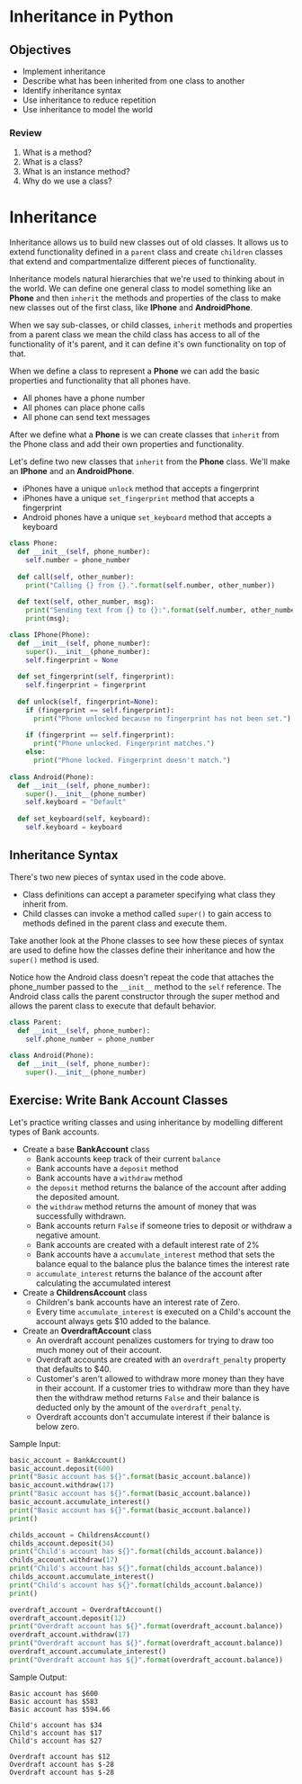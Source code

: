 # Inheritance in Python

## Objectives
* Implement inheritance
* Describe what has been inherited from one class to another
* Identify inheritance syntax
* Use inheritance to reduce repetition
* Use inheritance to model the world

### Review
1. What is a method?
2. What is a class?
3. What is an instance method?
4. Why do we use a class?

# Inheritance
Inheritance allows us to build new classes out of old classes.
It allows us to extend functionality defined in a `parent`
class and create `children` classes that extend and
compartmentalize different pieces of functionality.

Inheritance models natural hierarchies that we're used to
thinking about in the world. We can define one general class
to model something like an **Phone** and then `inherit` the
methods and properties of the class to make new classes out of
the first class, like **IPhone** and **AndroidPhone**.

When we say sub-classes, or child classes, `inherit` methods
and properties from a parent class we mean the child class
has access to all of the functionality of it's parent, and
it can define it's own functionality on top of that.

When we define a class to represent a **Phone** we can add
the basic properties and functionality that all phones
have.

* All phones have a phone number
* All phones can place phone calls
* All phone can send text messages

After we define what a **Phone** is we can create classes
that `inherit` from the Phone class and add their own
properties and functionality.

Let's define two new classes that `inherit` from the **Phone** class.
We'll make an **IPhone** and an **AndroidPhone**.

* iPhones have a unique `unlock` method that accepts a fingerprint
* iPhones have a unique `set_fingerprint` method that accepts a fingerprint
* Android phones have a unique `set_keyboard` method that accepts a keyboard

```python
class Phone:
  def __init__(self, phone_number):
    self.number = phone_number
    
  def call(self, other_number):
    print("Calling {} from {}.".format(self.number, other_number))
    
  def text(self, other_number, msg):
    print("Sending text from {} to {}:".format(self.number, other_number))
    print(msg);
```
    
```python
class IPhone(Phone):
  def __init__(self, phone_number):
    super().__init__(phone_number):
    self.fingerprint = None
    
  def set_fingerprint(self, fingerprint):
    self.fingerprint = fingerprint
    
  def unlock(self, fingerprint=None):
    if (fingerprint == self.fingerprint):
      print("Phone unlocked because no fingerprint has not been set.")
      
    if (fingerprint == self.fingerprint):
      print("Phone unlocked. Fingerprint matches.")
    else:
      print("Phone locked. Fingerprint doesn't match.")
  
class Android(Phone):
  def __init__(self, phone_number):
    super().__init__(phone_number)
    self.keyboard = "Default"
    
  def set_keyboard(self, keyboard):
    self.keyboard = keyboard
```

## Inheritance Syntax
There's two new pieces of syntax used in the code above.

* Class definitions can accept a parameter specifying what class they inherit
  from.
* Child classes can invoke a method called `super()` to gain access to
  methods defined in the parent class and execute them.
  
Take another look at the Phone classes to see how these pieces of syntax
are used to define how the classes define their inheritance and how the
`super()` method is used.

Notice how the Android class doesn't repeat the code that attaches the
phone_number passed to the `__init__` method to the `self` reference. The
Android class calls the parent constructor through the super method and
allows the parent class to execute that default behavior.
  
```python
class Parent:
  def __init__(self, phone_number):
    self.phone_number = phone_number
    
class Android(Phone):
  def __init__(self, phone_number):
    super().__init__(phone_number)
```

## Exercise: Write Bank Account Classes
Let's practice writing classes and using inheritance by modelling different types
of Bank accounts.

* Create a base **BankAccount** class
  * Bank accounts keep track of their current `balance`
  * Bank accounts have a `deposit` method
  * Bank accounts have a `withdraw` method
  * the `deposit` method returns the balance of the account after adding
    the deposited amount.
  * the `withdraw` method returns the amount of money that was successfully
    withdrawn.
  * Bank accounts return `False` if someone tries to deposit or withdraw
    a negative amount.
  * Bank accounts are created with a default interest rate of 2%
  * Bank accounts have a `accumulate_interest` method that sets the balance
    equal to the balance plus the balance times the interest rate
  * `accumulate_interest` returns the balance of the account after calculating
    the accumulated interest
* Create a **ChildrensAccount** class
  * Children's bank accounts have an interest rate of Zero.
  * Every time `accumulate_interest` is executed on a Child's account the
    account  always gets $10 added to the balance.
* Create an **OverdraftAccount** class
  * An overdraft account penalizes customers for trying to draw too much
    money out of their account.
  * Overdraft accounts are created with an `overdraft_penalty` property
    that defaults to $40.
  * Customer's aren't allowed to withdraw more money than they have in their
    account. If a customer tries to withdraw more than they have then the
    withdraw method returns `False` and their balance is deducted only by
    the amount of the `overdraft_penalty`.
  * Overdraft accounts don't accumulate interest if their balance is below zero.
    
Sample Input:
```python
basic_account = BankAccount()
basic_account.deposit(600)
print("Basic account has ${}".format(basic_account.balance))
basic_account.withdraw(17)
print("Basic account has ${}".format(basic_account.balance))
basic_account.accumulate_interest()
print("Basic account has ${}".format(basic_account.balance))
print()

childs_account = ChildrensAccount()
childs_account.deposit(34)
print("Child's account has ${}".format(childs_account.balance))
childs_account.withdraw(17)
print("Child's account has ${}".format(childs_account.balance))
childs_account.accumulate_interest()
print("Child's account has ${}".format(childs_account.balance))
print()

overdraft_account = OverdraftAccount()
overdraft_account.deposit(12)
print("Overdraft account has ${}".format(overdraft_account.balance))
overdraft_account.withdraw(17)
print("Overdraft account has ${}".format(overdraft_account.balance))
overdraft_account.accumulate_interest()
print("Overdraft account has ${}".format(overdraft_account.balance))
```

Sample Output:
```
Basic account has $600
Basic account has $583
Basic account has $594.66

Child's account has $34
Child's account has $17
Child's account has $27

Overdraft account has $12
Overdraft account has $-28
Overdraft account has $-28
```
